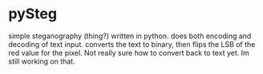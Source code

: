 # pySteg
simple steganography (thing?) written in python.
does both encoding and decoding of text input.
converts the text to binary, then flips the LSB of the red value for the pixel.
Not really sure how to convert back to text yet. Im still working on that.
